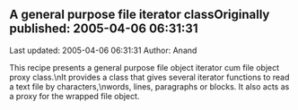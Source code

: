 ## A general purpose file iterator classOriginally published: 2005-04-06 06:31:31 
Last updated: 2005-04-06 06:31:31 
Author: Anand  
 
This recipe presents a general purpose file object iterator cum file object proxy class.\nIt provides a class that gives several iterator functions to read a text file by characters,\nwords, lines, paragraphs or blocks. It also acts as a proxy for the wrapped file object.